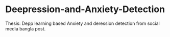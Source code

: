 # Deepression-and-Anxiety-Detection
Thesis: Depp learning based Anxiety and deression detection from social media bangla post.
